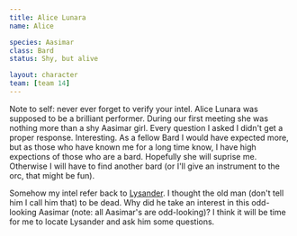 ```yaml
---
title: Alice Lunara
name: Alice

species: Aasimar
class: Bard
status: Shy, but alive

layout: character
team: [team 14]
---
```


Note to self: never ever forget to verify your intel. Alice Lunara was supposed to be a brilliant performer. During our first meeting she was nothing more than a shy Aasimar girl. Every question I asked I didn't get a proper response. Interesting. As a fellow Bard I would have expected more, but as those who have known me for a long time know, I have high expections of those who are a bard. Hopefully she will suprise me. Otherwise I will have to find another bard (or I'll give an instrument to the orc, that might be fun).

Somehow my intel refer back to [Lysander](../lysander). I thought the old man (don't tell him I call him that) to be dead. Why did he take an interest in this odd-looking Aasimar (note: all Aasimar's are odd-looking)? I think it will be time for me to locate Lysander and ask him some questions.